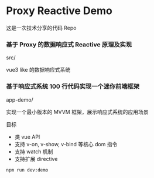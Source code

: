 # Proxy Reactive Demo

这是一次技术分享的代码 Repo



### 基于 Proxy 的数据响应式 Reactive 原理及实现

src/

vue3 like 的数据响应式系统



### 基于响应式系统 100 行代码实现一个迷你前端框架

app-demo/

实现一个最小版本的 MVVM 框架，展示响应式系统的应用场景

目标

- 类 vue API
- 支持 v-on, v-show, v-bind 等核心 dom 指令
- 支持 watch 机制
- 支持扩展 directive


```
npm run dev:demo
```